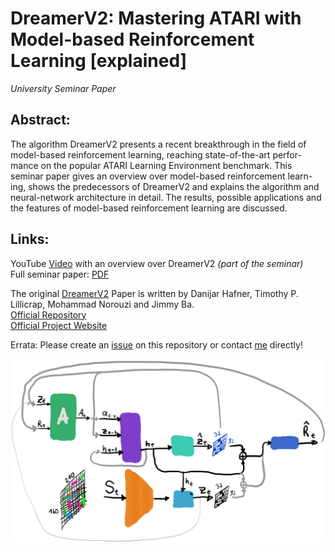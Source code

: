 # DreamerV2: Mastering ATARI with Model-based Reinforcement Learning [explained]
_University Seminar Paper_

## Abstract:
The algorithm DreamerV2 presents a recent breakthrough in the field
of model-based reinforcement learning, reaching state-of-the-art perfor-
mance on the popular ATARI Learning Environment benchmark. This
seminar paper gives an overview over model-based reinforcement learn-
ing, shows the predecessors of DreamerV2 and explains the algorithm and
neural-network architecture in detail. The results, possible applications
and the features of model-based reinforcement learning are discussed.

## Links:

YouTube [Video](https://www.youtube.com/watch?v=jdHXUohwfXo) with an overview over DreamerV2 _(part of the seminar)_<br>
Full seminar paper: [PDF](/DreamerV2_explained.pdf)

The original [DreamerV2](https://arxiv.org/abs/2010.02193) Paper is written by Danijar Hafner, Timothy P. Lillicrap, Mohammad Norouzi and Jimmy Ba.<br>
[Official Repository](https://github.com/danijar/dreamerv2)<br>
[Official Project Website](https://danijar.com/project/dreamerv2/)

Errata: Please create an [issue](https://github.com/chucnorrisful/dreamer_v2_explained/issues) on this repository or contact [me](https://github.com/chucnorrisful) directly!

![Diagram of DreamerV2](/images/dream_agent.png)
